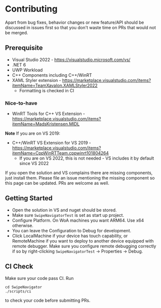 # Contributing

Apart from bug fixes, behavior changes or new feature/API should be discussed in issues first so that you don't waste time on PRs that would not be merged.

## Prerequisite

- Visual Studio 2022 - https://visualstudio.microsoft.com/vs/
- .NET 6
- UWP Workload
- C++ Components including C++/WinRT
- XAML Styler extension - https://marketplace.visualstudio.com/items?itemName=TeamXavalon.XAMLStyler2022
  - Formatting is checked in CI

### Nice-to-have

- WinRT Tools for C++ VS Extension - https://marketplace.visualstudio.com/items?itemName=MadsKristensen.MIDL

**Note**
If you are on VS 2019:

- C++/WinRT VS Extension for VS 2019 - https://marketplace.visualstudio.com/items?itemName=CppWinRTTeam.cppwinrt101804264
  - If you are on VS 2022, this is not needed - VS includes it by default since VS 2022

If you open the solution and VS complains there are missing components, just install them. Please file an issue mentioning the missing component so this page can be updated. PRs are welcome as well.

## Getting Started

- Open the solution in VS and nuget should be stored. 
- Make sure `SwipeNavigatorTest` is set as start up project.
- Configure Platform. On WoA machines you want ARM64. Use x64 otherwise.
- You can leave the Configuration to Debug for development.
- Click LocalMachine if your device has touch capability, or RemoteMachine if you want to deploy to another device equipped with remote debugger. Make sure you configure remote debugging correctly if so by right-clicking `SwipeNavigatorTest` -> Properties -> Debug.

## CI Check

Make sure your code pass CI. Run

```
cd SwipeNavigator
./scripts/ci
```

to check your code before submitting PRs.
